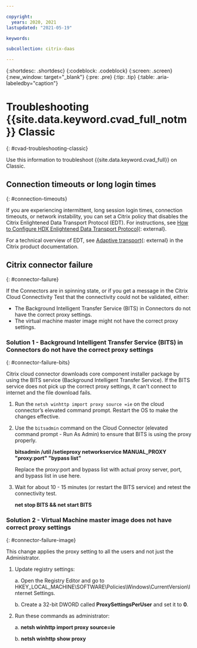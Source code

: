 ```yaml
---

copyright:
  years: 2020, 2021
lastupdated: "2021-05-19"

keywords:

subcollection: citrix-daas

---
```


{:shortdesc: .shortdesc}
{:codeblock: .codeblock}
{:screen: .screen}
{:new_window: target="_blank"}
{:pre: .pre}
{:tip: .tip}
{:table: .aria-labeledby="caption"}

# Troubleshooting {{site.data.keyword.cvad_full_notm}} Classic
{: #cvad-troubleshooting-classic}

Use this information to troubleshoot {{site.data.keyword.cvad_full}} on Classic.

## Connection timeouts or long login times
{: #connection-timeouts}

If you are experiencing intermittent, long session login times, connection timeouts, or network instability, you can set a Citrix policy that disables the Citrix Enlightened Data Transport Protocol (EDT). For instructions, see [How to Configure HDX Enlightened Data Transport Protocol](https://support.citrix.com/article/CTX220732){: external}.

For a technical overview of EDT, see [Adaptive transport](https://docs.citrix.com/en-us/citrix-virtual-apps-desktops/technical-overview/hdx/adaptive-transport.html){: external} in the Citrix product documentation. 

## Citrix connector failure
{: #connector-failure}

If the Connectors are in spinning state, or if you get a message in the Citrix Cloud Connectivity Test that the connectivity could not be validated, either:

* The Background Intelligent Transfer Service (BITS) in Connectors do not have the correct proxy settings. 
* The virtual machine master image might not have the correct proxy settings. 

### Solution 1 - Background Intelligent Transfer Service (BITS) in Connectors do not have the correct proxy settings
{: #connector-failure-bits}

Citrix cloud connector downloads core component installer package by using the BITS service (Background Intelligent Transfer Service).
If the BITS service does not pick up the correct proxy settings, it can't connect to internet and the file download fails.

1.	Run the `netsh winhttp import proxy source =ie` on the cloud connector’s elevated command prompt. Restart the OS to make the changes effective.
2.	Use the `bitsadmin` command on the Cloud Connector (elevated command prompt - Run As Admin) to ensure that BITS is using the proxy properly. 

     **bitsadmin /util /setieproxy networkservice MANUAL_PROXY "proxy:port" "bypass list"**

    Replace the proxy:port and bypass list with actual proxy server, port, and bypass list in use here.

3. Wait for about 10 - 15 minutes (or restart the BITS service) and retest the connectivity test.

   **net stop BITS && net start BITS**

### Solution 2 - Virtual Machine master image does not have correct proxy settings
{: #connector-failure-image}

This change applies the proxy setting to all the users and not just the Administrator.  

1.  Update registry settings:

    a.  Open the Registry Editor and go to HKEY_LOCAL_MACHINE\SOFTWARE\Policies\Windows\CurrentVersion\Internet Settings.

    b.  Create a 32-bit DWORD called **ProxySettingsPerUser** and set it to **0**.

2.  Run these commands as administrator:

    a. **netsh winhttp import proxy source=ie**

    b. **netsh winhttp show proxy**




